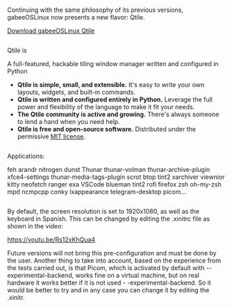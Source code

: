 <p><img src="https://i.postimg.cc/TPQzkHjX/gabeeos-dandelion-logo.png" alt="" /></p>

<p>Continuing with the same philosophy of its previous versions, gabeeOSLinux now presents a new flavor: Qtile.</p>

<p><a href="https://sourceforge.net/projects/gabeeoslinux/">Download gabeeOSLinux Qtile</a></p>

<p><img src="https://i.postimg.cc/Dy75yQtS/Desktop.png" alt="" /></p>

Qtile is
<p>A full-featured, hackable tiling window manager written and configured in Python</p>

<ul>
<li><b>Qtile is simple, small, and extensible.</b> It's easy to write your own layouts, widgets, and built-in commands.</li>
<li><b>Qtile is written and configured entirely in Python.</b> Leverage the full power and flexibility of the language to make it fit your needs.</li>
<li><b>The Qtile community is active and growing.</b> There's always someone to lend a hand when you need help.</li>
<li><b>Qtile is free and open-source software.</b> Distributed under the permissive <a href="http://docs.qtile.org/en/latest/manual/license.html">MIT license</a>.</li>
</ul>

<p><img src="https://i.postimg.cc/HnqpzPwt/Layout.png" alt="" /></p>

Applications:

   feh arandr nitrogen dunst Thunar thunar-volman thunar-archive-plugin xfce4-settings thunar-media-tags-plugin scrot btop tint2 xarchiver viewnior kitty    neofetch ranger exa VSCode blueman tint2 rofi firefox zsh oh-my-zsh mpd ncmpcpp conky lxappearance telegram-desktop picom...
   
<p><img src="https://i.postimg.cc/NM0mvLWz/exa.png" alt="" /></p>

By default, the screen resolution is set to 1920x1080, as well as the keyboard in Spanish. This can be changed by editing the .xinitrc file as shown in the video:<p><a href="https://youtu.be/Rs12xKhQua4" title="video">https://youtu.be/Rs12xKhQua4</a></p> Future versions will not bring this pre-configuration and must be done by the user.
Another thing to take into account, based on the experience from the tests carried out, is that Picom, which is activated by default with --experimental-backend, works fine on a virtual machine, but on real hardware it works better if it is not used - -experimental-backend. So it would be better to try and in any case you can change it by editing the .xinitr.

<p><img src="https://i.postimg.cc/rsNdPrJb/ranger.png" alt="" /></p>

<p><img src="https://i.postimg.cc/mgzLc99s/mpd-ncmpcpp.png" alt="" /></p>

